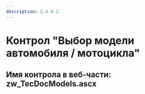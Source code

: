 ```yaml
---
description: 2.4.9.2
---
```


# Контрол "Выбор модели автомобиля / мотоцикла"

## Имя контрола в веб-части: zw\_TecDocModels.ascx

